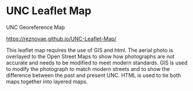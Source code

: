 # UNC Leaflet Map
UNC Georeference Map

https://reznovae.github.io/UNC-Leaflet-Map/

This leaflet map requires the use of GIS and html. The aerial photo is overlayed to the Open Street Maps to show how photographs are not accurate and needs to be modified to meet modern standards. GIS is used to modify the photograph to match modern streets and to show the difference between the past and present UNC. HTML is used to tie both maps together into layered maps.
